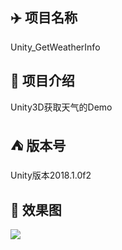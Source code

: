## :airplane: 项目名称

Unity_GetWeatherInfo

## :office: 项目介绍
Unity3D获取天气的Demo

## :tent: 版本号
Unity版本2018.1.0f2

## :rainbow: 效果图
<img src="http://cdn.qq764424567.top/20200508160618.png">

